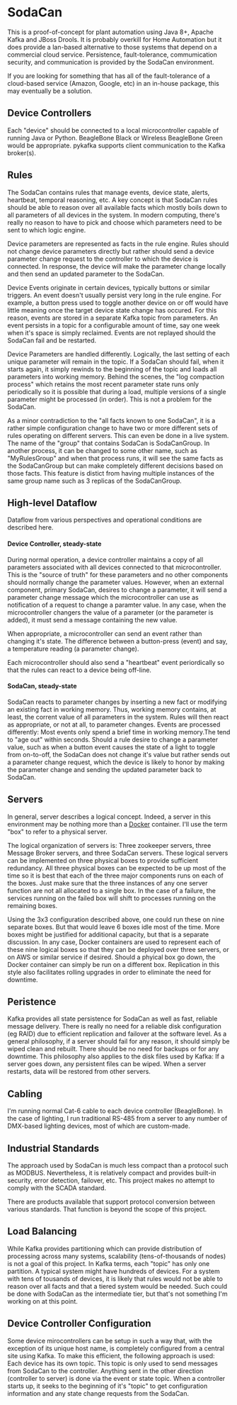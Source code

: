# SodaCan
This is a proof-of-concept for plant automation using Java 8+, Apache Kafka and JBoss Drools. It is probably overkill for Home Automation but it does provide a lan-based alternative to those systems that depend on a commercial cloud service. Persistence, fault-tolerance, commumication security, and communication is provided by the SodaCan environment. 

If you are looking for something that has all of the fault-tolerance of a cloud-based service (Amazon, Google, etc) in an in-house package, this may eventually be a solution. 

## Device Controllers
Each "device" should be connected to a local microcontroller capable of running Java or Python. BeagleBone Black or Wireless BeagleBone Green would be appropriate. pykafka supports client communication to the Kafka broker(s). 

## Rules
The SodaCan contains rules that manage events, device state, alerts, heartbeat, temporal reasoning, etc. A key concept is that SodaCan rules should be able to reason over all available facts which mostly boils down to all parameters of all devices in the system. In modern computing, there's really no reason to have to pick and choose which parameters need to be sent to which logic engine.

Device parameters are represented as facts in the rule engine. Rules should not change device parameters directly but rather should send a device parameter change request to the controller to which the device is connected. In response, the device will make the parameter change locally and then send an updated parameter to the SodaCan.

Device Events originate in certain devices, typically buttons or similar triggers. An event doesn't usually persist very long in the rule engine. For example, a button press used to toggle another device on or off would have little meaning once the target device state change has occured. For this reason, events are stored in a separate Kafka topic from parameters. An event persists in a topic for a configurable amount of time, say one week when it's space is simply reclaimed. Events are not replayed should the SodaCan fail and be restarted.

Device Parameters are handled differently. Logically, the last setting of each unique parameter will remain in the topic. If a SodaCan should fail, when it starts again, it simply rewinds to the beginning of the topic and loads all parameters into working memory. Behind the scenes, the "log compaction process" which retains the most recent parameter state runs only periodically so it is possible that during a load, multiple versions of a single parameter might be processed (in order). This is not a problem for the SodaCan.

As a minor contradiction to the "all facts known to one SodaCan", it is a rather simple configuration change to have two or more different sets of rules operating on different servers. This can even be done in a live system. The name of the "group" that contains SodaCan is SodaCanGroup. In another process, it can be changed to some other name, such as "MyRulesGroup" and when that process runs, it will see the same facts as the SodaCanGroup but can make completely different decisions based on those facts. This feature is distict from having multiple instances of the same group name such as 3 replicas of the SodaCanGroup. 

## High-level Dataflow
Dataflow from various perspectives and operational conditions are described here.
#### Device Controller, steady-state
During normal operation, a device controller maintains a copy of all parameters associated with all devices connected to that microcontroller. This is the "source of truth" for these parameters and no other components should normally change the parameter values. However, when an external component, primary SodaCan, desires to change a parameter, it will send a parameter change message which the microcontroller can use as notification of a request to change a paramter value. In any case, when the microcontroller changers the value of a parameter (or the parameter is added), it must send a message containing the new value.

When appropriate, a microcontroller can send an event rather than changing it's state. The difference between a button-press (event) and say, a temperature reading (a parameter change).

Each microcontroller should also send a "heartbeat" event periordically so that the rules can react to a device being off-line.

#### SodaCan, steady-state
SodaCan reacts to parameter changes by inserting a new fact or modifying an existing fact in working memory. Thus, working memory contains, at least, the corrent value of all parameters in the system. Rules will then react as appropriate, or not at all, to parameter changes. Events are processed differently: Most events only spend a brief time in working memory.The tend to "age out" within seconds. Should a rule desire to change a parameter value, such as when a button event causes the state of a light to toggle from on-to-off, the SodaCan does not change it's value but rather sends out a parameter change request, which the device is likely to honor by making the parameter change and sending the updated parameter back to SodaCan.

## Servers
In general, server describes a logical concept. Indeed, a server in this environment may be nothing more than a [Docker](https://www.docker.com/) container. I'll use the term "box" to refer to a physical server.

The logical organization of servers is: Three zookeeper servers, three Message Broker servers, and three SodaCan servers. These logical servers can be implemented on three physical boxes to provide sufficient redundancy. All three physical boxes can be expected to be up most of the time so it is best that each of the three major components runs on each of the boxes. Just make sure that the three instances of any one server function are not all allocated to a single box. In the case of a failure, the services running on the failed box will shift to processes running on the remaining boxes.

Using the 3x3 configuration described above, one could run these on nine separate boxes. But that would leave 6 boxes idle most of the time. More boxes might be justified for additional capacity, but that is a separate discussion. In any case, Docker containers are used to represent each of these nine logical boxes so that they can be deployed over three servers, or on AWS or similar service if desired. Should a phyical box go down, the Docker container can simply be run on a different box. Replication in this style also facilitates rolling upgrades in order to eliminate the need for downtime.

## Peristence
Kafka provides all state persistence for SodaCan as well as fast, reliable message delivery. There is really no need for a reliable disk configuration (eg RAID) due to efficient replication and failover at the software level. As a general philosophy, if a server should fail for any reason, it should simply be wiped clean and rebuilt. There should be no need for backups or for any downtime. This philosophy also applies to the disk files used by Kafka: If a server goes down, any persistent files can be wiped. When a server restarts, data will be restored from other servers.

## Cabling
I'm running normal Cat-6 cable to each device controller (BeagleBone). In the case of lighting,  I run traditional RS-485 from a server to any number of DMX-based lighting devices, most of which are custom-made.

## Industrial Standards
The approach used by SodaCan is much less compact than a protocol such as MODBUS. Nevertheless, it is relatively compact and provides built-in security, error detection, failover, etc. This project makes no attempt to comply with the SCADA standard. 

There are products available that support protocol conversion between various standards. That function is beyond the scope of this project.

## Load Balancing
While Kafka provides partitioning which can provide distribution of processing across many systems, scalability (tens-of-thousands of nodes) is not a goal of this project. In Kafka terms, each "topic" has only one partition. A typical system might have hundreds of devices. For a system with tens of tousands of devices, it is likely that rules would not be able to reason over all facts and that a tiered system would be needed. Such could be done with SodaCan as the intermediate tier, but that's not something I'm working on at this point.

## Device Controller Configuration
Some device mirocontrollers can be setup in such a way that, with the exception of its unique host name, is completely configured from a central site using Kafka. To make this efficient, the following approach is used: Each device has its own topic. This topic is only used to send messages from SodaCan to the controller. Anything sent in the other direction (controller to server) is done via the event or state topic. When a controller starts up, it seeks to the beginning of it's "topic" to get configuration information and any state change requests from the SodaCan.
